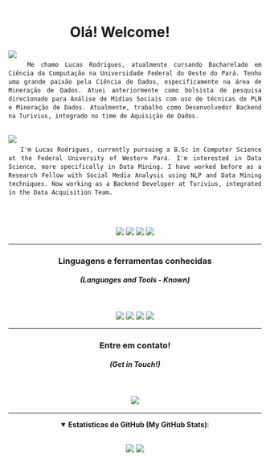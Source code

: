 <h1 align="center">Olá! Welcome!<img src="https://github.com/Kathryn-Jie/Kathryn-Jie/blob/main/wave.gif" width="60px"/></h1>

<p align="justify">
  <img src="https://cdn-icons-png.flaticon.com/512/330/330430.png" width="24px"/>
  <code>
   Me chamo Lucas Rodrigues, atualmente cursando Bacharelado em Ciência da Computação na Universidade Federal do Oeste do Pará. Tenho uma grande paixão pela Ciência de Dados, especificamente na área de Mineração de Dados. Atuei anteriormente como bolsista de pesquisa direcionado para Análise de Mídias Sociais com uso de técnicas de PLN e Mineração de Dados. Atualmente, trabalho como Desenvolvedor Backend na Turivius, integrado no time de Aquisição de Dados.
  </code>
</p>

<p align="justify">
  <img src="https://cdn-icons-png.flaticon.com/512/206/206626.png" width="24px"/>
  <code>
   I'm Lucas Rodrigues, currently pursuing a B.Sc in Computer Science at the Federal University of Western Pará. I'm interested in Data Science, more specifically in Data Mining. I have worked before as a Research Fellow with Social Media Analysis using NLP and Data Mining techniques. Now working as a Backend Developer at Turivius, integrated in the Data Acquisition Team.
  </code>
</p>

<br/>

<p align="center">
  <img src="https://img.shields.io/badge/Main OS-MacOS-292e33?style=flat-square&logo=macos&logoColor=ffffff">
  <img src="https://img.shields.io/badge/IDE-Visual%20Studio%20Code-292e33?style=flat-square&logo=visualstudiocode&logoColor=fff">
  <img src="https://img.shields.io/badge/IDE-PyCharm-292e33?style=flat-square&logo=pycharm&logoColor=fff">
  <img src="https://img.shields.io/badge/Languages-PTBR, ENG-292e33?style=flat-square&logo=messenger&logoColor=fff">
</p>

---

<h3 align="center">
  Linguagens e ferramentas conhecidas
</h3>
<h5 align="center">(Languages and Tools - Known)</h5>
<br/>
<p align="center">
  <img style="width: 100px;" src="https://img.shields.io/badge/Python-292e33?style=flat-square&logo=Python&logoColor=fff"> 
  <img style="width: 64px;" src="https://img.shields.io/badge/Git-292e33?style=flat-square&logo=Git&logoColor=fff">
  <img style="width: 200px;" src="https://img.shields.io/badge/Selenium WebDriver-292e33?style=flat-square&logo=Selenium&logoColor=fff">
  <img style="width: 136px;" src="https://img.shields.io/badge/PostgreSQL-292e33?style=flat-square&logo=PostgreSQL&logoColor=fff">
</p>

---
<h3 align="center">
  Entre em contato!
</h3>
<h5 align="center">(Get in Touch!)</h5>
<br/>
<p align="center">
  <a href="https://www.linkedin.com/in/lucasdfr/"><img style="width: 108px;" src="https://img.shields.io/badge/LinkedIn-292e33?style=flat-square&logo=LinkedIn&logoColor=fff"></a>
</p>

---

<details open>
 <summary align="center"><b>Estatísticas do GitHub (My GitHub Stats)</b>: </summary>
<br>
<p align = "center">
  <img src = "https://github-readme-stats.vercel.app/api?username=NepZR&show_icons=true&theme=tokyonight&include_all_commits=true&count_private=true&line_height=34">
  <img src = "https://github-readme-stats.vercel.app/api/top-langs/?username=NepZR&hide=TeX,HTML&theme=tokyonight">
</p>
</details>

